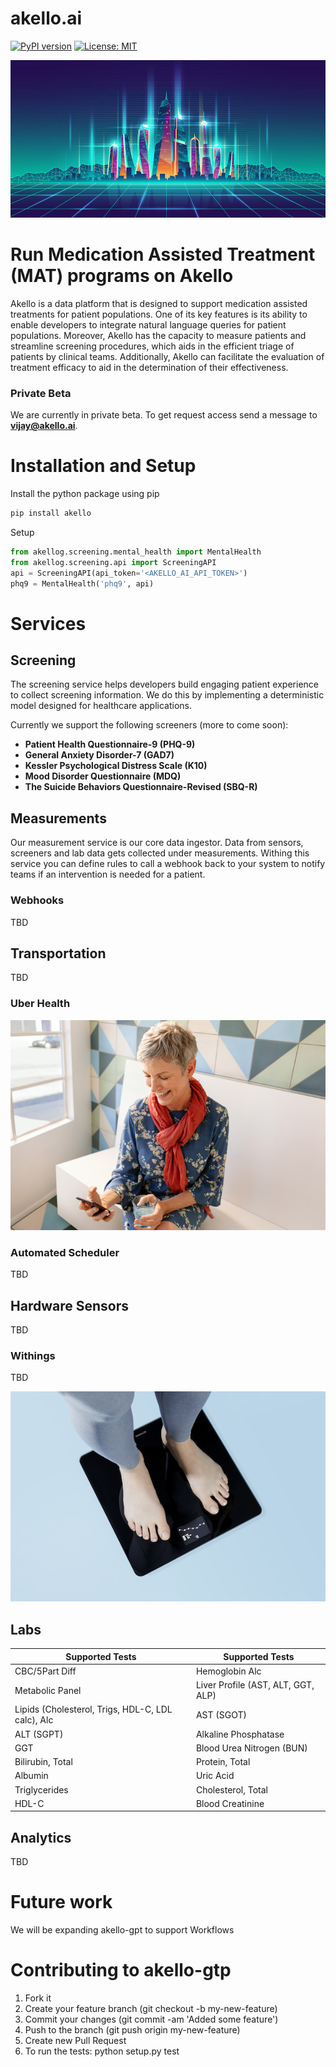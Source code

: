 # akello.ai
[![PyPI version](https://badge.fury.io/py/akellogpt.svg)](https://badge.fury.io/py/akellogpt)
[![License: MIT](https://img.shields.io/badge/License-MIT-yellow.svg)](https://opensource.org/licenses/MIT)


![Alt text](/banner.jpg "akello-gpt")

# Run Medication Assisted Treatment (MAT) programs on Akello
Akello is a data platform that is designed to support medication assisted treatments for patient populations. One of its key features is its ability to enable developers to integrate natural language queries for patient populations. Moreover, Akello has the capacity to measure patients and streamline screening procedures, which aids in the efficient triage of patients by clinical teams. Additionally, Akello can facilitate the evaluation of treatment efficacy to aid in the determination of their effectiveness.


### Private Beta
We are currently in private beta. To get request access send a message to **vijay@akello.ai**.


# Installation and Setup

Install the python package using pip
```bash
pip install akello
```

Setup
```python
from akellog.screening.mental_health import MentalHealth
from akellog.screening.api import ScreeningAPI
api = ScreeningAPI(api_token='<AKELLO_AI_API_TOKEN>')
phq9 = MentalHealth('phq9', api)
```

# Services

## Screening
The screening service helps developers build engaging patient experience to collect screening information. We do this by implementing a deterministic model designed for healthcare applications.

Currently we support the following screeners (more to come soon):
* **Patient Health Questionnaire-9 (PHQ-9)** 
* **General Anxiety Disorder-7 (GAD7)**
* **Kessler Psychological Distress Scale (K10)**
* **Mood Disorder Questionnaire (MDQ)**
* **The Suicide Behaviors Questionnaire-Revised (SBQ-R)**

## Measurements
Our measurement service is our core data ingestor. Data from sensors, screeners and lab data gets collected under measurements. Withing this service you can define rules to call a webhook back to your system to notify teams if an intervention is needed for a patient.

### Webhooks
TBD

## Transportation
TBD

### Uber Health
![Alt text](/uber.jpeg "uber")


### Automated Scheduler
TBD

## Hardware Sensors 
TBD

### Withings
TBD

![Alt text](/scale.png "withings")


## Labs


| Supported Tests                                   | Supported Tests 
|---------------------------------------------------|---------------------------------------------------|
| CBC/5Part Diff                                    | Hemoglobin Alc   |
| Metabolic Panel                                   | Liver Profile (AST, ALT, GGT, ALP) |
| Lipids (Cholesterol, Trigs, HDL-C, LDL calc), Alc | AST (SGOT)  |
| ALT (SGPT)                                        | Alkaline Phosphatase |
| GGT                                               | Blood Urea Nitrogen (BUN) |
| Bilirubin, Total                                  | Protein, Total  |
| Albumin                                           | Uric Acid  |
| Triglycerides                                     | Cholesterol, Total |
| HDL-C                                             | Blood Creatinine |


## Analytics
TBD

# Future work
We will be expanding akello-gpt to support Workflows

# Contributing to akello-gtp
1. Fork it
2. Create your feature branch (git checkout -b my-new-feature)
3. Commit your changes (git commit -am 'Added some feature')
4. Push to the branch (git push origin my-new-feature)
5. Create new Pull Request
6. To run the tests: python setup.py test
